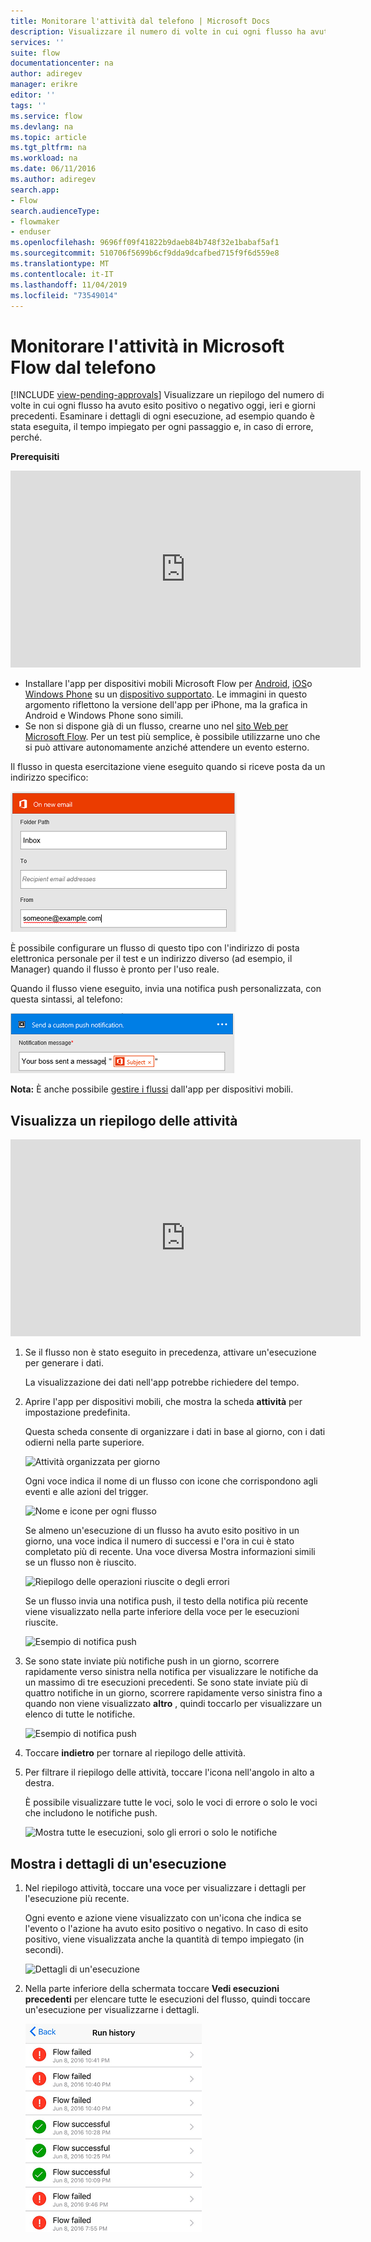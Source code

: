 ```yaml
---
title: Monitorare l'attività dal telefono | Microsoft Docs
description: Visualizzare il numero di volte in cui ogni flusso ha avuto esito positivo o negativo, quando si è verificata ogni esecuzione e il tempo impiegato
services: ''
suite: flow
documentationcenter: na
author: adiregev
manager: erikre
editor: ''
tags: ''
ms.service: flow
ms.devlang: na
ms.topic: article
ms.tgt_pltfrm: na
ms.workload: na
ms.date: 06/11/2016
ms.author: adiregev
search.app:
- Flow
search.audienceType:
- flowmaker
- enduser
ms.openlocfilehash: 9696ff09f41822b9daeb84b748f32e1babaf5af1
ms.sourcegitcommit: 510706f5699b6cf9dda9dcafbed715f9f6d559e8
ms.translationtype: MT
ms.contentlocale: it-IT
ms.lasthandoff: 11/04/2019
ms.locfileid: "73549014"
---
```

# <a name="monitor-activity-in-microsoft-flow-from-your-phone"></a>Monitorare l'attività in Microsoft Flow dal telefono
[!INCLUDE [view-pending-approvals](includes/cc-rebrand.md)]
Visualizzare un riepilogo del numero di volte in cui ogni flusso ha avuto esito positivo o negativo oggi, ieri e giorni precedenti. Esaminare i dettagli di ogni esecuzione, ad esempio quando è stata eseguita, il tempo impiegato per ogni passaggio e, in caso di errore, perché.

**Prerequisiti**

<iframe width="560" height="315" src="https://www.youtube.com/embed/vZuYZ64K3tI?list=PL8nfc9haGeb55I9wL9QnWyHp3ctU2_ThF" frameborder="0" allowfullscreen></iframe>

* Installare l'app per dispositivi mobili Microsoft Flow per [Android](https://aka.ms/flowmobiledocsandroid), [iOS](https://aka.ms/flowmobiledocsios)o [Windows Phone](https://aka.ms/flowmobilewindows) su un [dispositivo supportato](getting-started.md#use-the-mobile-app). Le immagini in questo argomento riflettono la versione dell'app per iPhone, ma la grafica in Android e Windows Phone sono simili.
* Se non si dispone già di un flusso, crearne uno nel [sito Web per Microsoft Flow](https://flow.microsoft.com/). Per un test più semplice, è possibile utilizzarne uno che si può attivare autonomamente anziché attendere un evento esterno.

Il flusso in questa esercitazione viene eseguito quando si riceve posta da un indirizzo specifico:

![Attivare il flusso alla ricezione della posta da un indirizzo specifico](./media/mobile-monitor-activity/create-trigger.png)

È possibile configurare un flusso di questo tipo con l'indirizzo di posta elettronica personale per il test e un indirizzo diverso (ad esempio, il Manager) quando il flusso è pronto per l'uso reale.

Quando il flusso viene eseguito, invia una notifica push personalizzata, con questa sintassi, al telefono:

![Invia notifica push](./media/mobile-monitor-activity/create-event.png)

**Nota:** È anche possibile [gestire i flussi](mobile-manage-flows.md) dall'app per dispositivi mobili.

## <a name="display-a-summary-of-activity"></a>Visualizza un riepilogo delle attività
<iframe width="560" height="315" src="https://www.youtube.com/embed/nVCGJamOw6s?list=PL8nfc9haGeb55I9wL9QnWyHp3ctU2_ThF" frameborder="0" allowfullscreen></iframe>

1. Se il flusso non è stato eseguito in precedenza, attivare un'esecuzione per generare i dati.
   
    La visualizzazione dei dati nell'app potrebbe richiedere del tempo.
2. Aprire l'app per dispositivi mobili, che mostra la scheda **attività** per impostazione predefinita.
   
    Questa scheda consente di organizzare i dati in base al giorno, con i dati odierni nella parte superiore.
   
    ![Attività organizzata per giorno](./media/mobile-monitor-activity/activity-day2.png)
   
    Ogni voce indica il nome di un flusso con icone che corrispondono agli eventi e alle azioni del trigger.
   
    ![Nome e icone per ogni flusso](./media/mobile-monitor-activity/activity-flow-name.png)
   
    Se almeno un'esecuzione di un flusso ha avuto esito positivo in un giorno, una voce indica il numero di successi e l'ora in cui è stato completato più di recente. Una voce diversa Mostra informazioni simili se un flusso non è riuscito.
   
    ![Riepilogo delle operazioni riuscite o degli errori](./media/mobile-monitor-activity/activity-summary.png)
   
    Se un flusso invia una notifica push, il testo della notifica più recente viene visualizzato nella parte inferiore della voce per le esecuzioni riuscite.
   
    ![Esempio di notifica push](./media/mobile-monitor-activity/activity-notification.png)
3. Se sono state inviate più notifiche push in un giorno, scorrere rapidamente verso sinistra nella notifica per visualizzare le notifiche da un massimo di tre esecuzioni precedenti. Se sono state inviate più di quattro notifiche in un giorno, scorrere rapidamente verso sinistra fino a quando non viene visualizzato **altro** , quindi toccarlo per visualizzare un elenco di tutte le notifiche.
   
    ![Esempio di notifica push](./media/mobile-monitor-activity/activity-notification-list.png)
4. Toccare **indietro** per tornare al riepilogo delle attività.
5. Per filtrare il riepilogo delle attività, toccare l'icona nell'angolo in alto a destra.
   
    È possibile visualizzare tutte le voci, solo le voci di errore o solo le voci che includono le notifiche push.
   
    ![Mostra tutte le esecuzioni, solo gli errori o solo le notifiche](./media/mobile-monitor-activity/activity-filter.png)

## <a name="show-details-of-a-run"></a>Mostra i dettagli di un'esecuzione
1. Nel riepilogo attività, toccare una voce per visualizzare i dettagli per l'esecuzione più recente.
   
     Ogni evento e azione viene visualizzato con un'icona che indica se l'evento o l'azione ha avuto esito positivo o negativo. In caso di esito positivo, viene visualizzata anche la quantità di tempo impiegato (in secondi).
   
    ![Dettagli di un'esecuzione](./media/mobile-monitor-activity/activity-icons.png)
2. Nella parte inferiore della schermata toccare **Vedi esecuzioni precedenti** per elencare tutte le esecuzioni del flusso, quindi toccare un'esecuzione per visualizzarne i dettagli.
   
    ![Cronologia di esito positivo/negativo](./media/mobile-monitor-activity/history-mixed.png)

